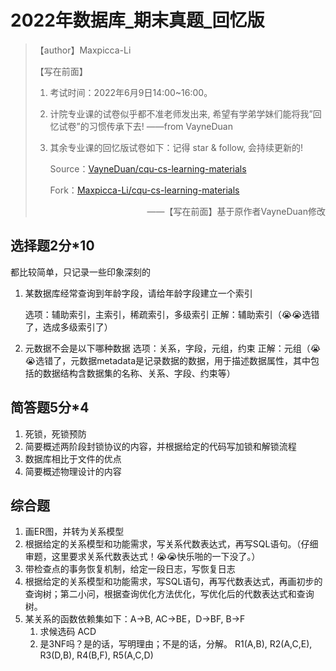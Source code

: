 # 2022年数据库\_期末真题_回忆版

> 【author】Maxpicca-Li
>
> 【写在前面】
>
> 1. 考试时间：2022年6月9日14:00~16:00。
>
> 2. 计院专业课的试卷似乎都不准老师发出来, 希望有学弟学妹们能将我”回 忆试卷”的习惯传承下去! 
>    ——from VayneDuan
>
> 5. 其余专业课的回忆版试卷如下：记得 star & follow, 会持续更新的!
>
>    Source：[VayneDuan/cqu-cs-learning-materials](https://github.com/VayneDuan/cqu-cs-learning-materials)
>
>    Fork：[Maxpicca-Li/cqu-cs-learning-materials](https://github.com/Maxpicca-Li/cqu-cs-learning-materials)
>
> <p style="text-align:right;">——【写在前面】基于原作者VayneDuan修改</p>



## 选择题2分*10

都比较简单，只记录一些印象深刻的

1. 某数据库经常查询到年龄字段，请给年龄字段建立一个索引

   选项：辅助索引，主索引，稀疏索引，多级索引
   正解：辅助索引（😭😭选错了，选成多级索引了）

2. 元数据不会是以下哪种数据
   选项：关系，字段，元组，约束
   正解：元组（😭😭选错了，元数据metadata是记录数据的数据，用于描述数据属性，其中包括的数据结构含数据集的名称、关系、字段、约束等）

## 简答题5分*4

1. 死锁，死锁预防
2. 简要概述两阶段封锁协议的内容，并根据给定的代码写加锁和解锁流程
3. 数据库相比于文件的优点
4. 简要概述物理设计的内容

## 综合题

1. 画ER图，并转为关系模型
2. 根据给定的关系模型和功能需求，写关系代数表达式，再写SQL语句。（仔细审题，这里要求关系代数表达式！😭😭快乐啪的一下没了。）
3. 带检查点的事务恢复机制，给定一段日志，写恢复日志
4. 根据给定的关系模型和功能需求，写SQL语句，再写代数表达式，再画初步的查询树；第二小问，根据查询优化方法优化，写优化后的代数表达式和查询树。
5. 某关系的函数依赖集如下：A→B, AC→BE，D→BF, B→F
   1. 求候选码
      ACD
   2. 是3NF吗？是的话，写明理由；不是的话，分解。
      R1(A,B), R2(A,C,E), R3(D,B), R4(B,F), R5(A,C,D)

